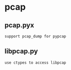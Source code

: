 # pcap

## pcap.pyx
    support pcap_dump for pypcap

## libpcap.py
    use ctypes to access libpcap
